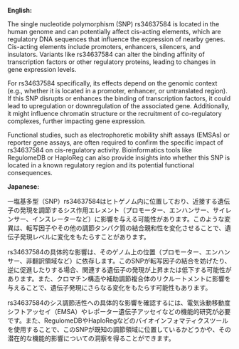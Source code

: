 **English:**

The single nucleotide polymorphism (SNP) rs34637584 is located in the human genome and can potentially affect cis-acting elements, which are regulatory DNA sequences that influence the expression of nearby genes. Cis-acting elements include promoters, enhancers, silencers, and insulators. Variants like rs34637584 can alter the binding affinity of transcription factors or other regulatory proteins, leading to changes in gene expression levels.

For rs34637584 specifically, its effects depend on the genomic context (e.g., whether it is located in a promoter, enhancer, or untranslated region). If this SNP disrupts or enhances the binding of transcription factors, it could lead to upregulation or downregulation of the associated gene. Additionally, it might influence chromatin structure or the recruitment of co-regulatory complexes, further impacting gene expression.

Functional studies, such as electrophoretic mobility shift assays (EMSAs) or reporter gene assays, are often required to confirm the specific impact of rs34637584 on cis-regulatory activity. Bioinformatics tools like RegulomeDB or HaploReg can also provide insights into whether this SNP is located in a known regulatory region and its potential functional consequences.

**Japanese:**

一塩基多型（SNP）rs34637584はヒトゲノム内に位置しており、近接する遺伝子の発現を調節するシス作用エレメント（プロモーター、エンハンサー、サイレンサー、インスレーターなど）に影響を与える可能性があります。このような変異は、転写因子やその他の調節タンパク質の結合親和性を変化させることで、遺伝子発現レベルに変化をもたらすことがあります。

rs34637584の具体的な影響は、そのゲノム上の位置（プロモーター、エンハンサー、非翻訳領域など）に依存します。このSNPが転写因子の結合を妨げたり、逆に促進したりする場合、関連する遺伝子の発現が上昇または低下する可能性があります。また、クロマチン構造や補助調節複合体のリクルートメントに影響を与えることで、遺伝子発現にさらなる変化をもたらす可能性もあります。

rs34637584のシス調節活性への具体的な影響を確認するには、電気泳動移動度シフトアッセイ（EMSA）やレポーター遺伝子アッセイなどの機能的研究が必要です。また、RegulomeDBやHaploRegなどのバイオインフォマティクスツールを使用することで、このSNPが既知の調節領域に位置しているかどうかや、その潜在的な機能的影響についての洞察を得ることができます。